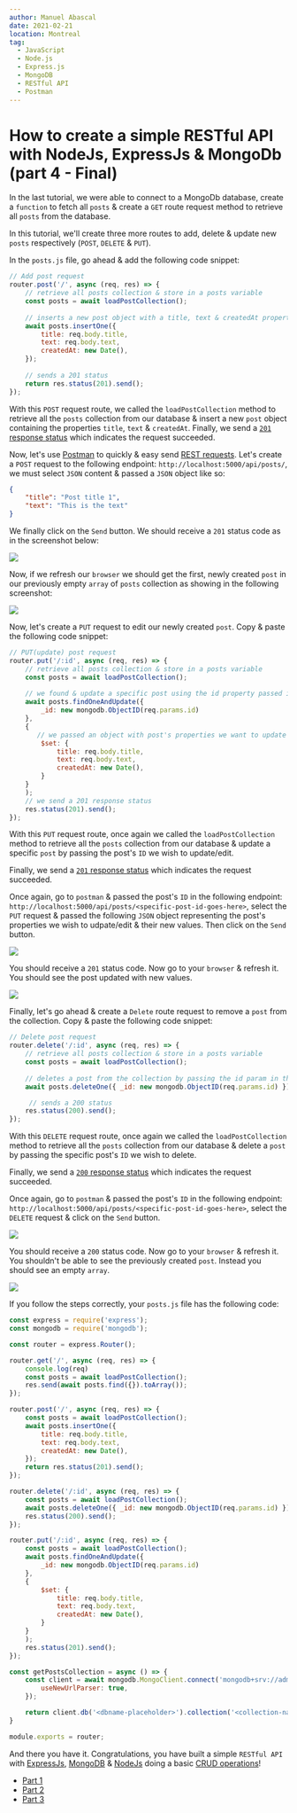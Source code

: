 ```yaml
---
author: Manuel Abascal
date: 2021-02-21
location: Montreal
tag:
  - JavaScript
  - Node.js
  - Express.js
  - MongoDB
  - RESTful API
  - Postman
---
```


# How to create a simple RESTful API with NodeJs, ExpressJs & MongoDb (part 4 - Final)

In the last tutorial, we were able to connect to a MongoDb database, create a `function` to fetch all `posts` & create a `GET` route request method to retrieve all `posts` from the database. 

In this tutorial, we'll create three more routes to add, delete & update new `posts` respectively (`POST`, `DELETE` & `PUT`).

In the `posts.js` file, go ahead & add the following code snippet:

```js
// Add post request
router.post('/', async (req, res) => {
    // retrieve all posts collection & store in a posts variable
    const posts = await loadPostCollection();
    
    // inserts a new post object with a title, text & createdAt property in the dabatabase
    await posts.insertOne({
        title: req.body.title,
        text: req.body.text,
        createdAt: new Date(),
    });
    
    // sends a 201 status
    return res.status(201).send();
});
```

With this `POST` request route, we called the `loadPostCollection` method to retrieve all the `posts` collection from our database & insert a new `post` object containing the properties `title`, `text` & `createdAt`. Finally, we send a [`201` response status](https://developer.mozilla.org/en-US/docs/Web/HTTP/Status/201) which indicates the request succeeded.

Now, let's use [Postman](https://www.postman.com/) to quickly & easy send [REST requests](https://en.wikipedia.org/wiki/Representational_state_transfer). Let's create a `POST` request to the following endpoint: `http://localhost:5000/api/posts/`, we must select `JSON` content & passed a `JSON` object like so:

```json
{
    "title": "Post title 1",
    "text": "This is the text"
}
```

We finally click on the `Send` button. We should receive a `201` status code as in the screenshot below:

<img src="./../public/how-to-create-a-restful-api/postman-post-request.png" width="auto" height="auto">

Now, if we refresh our `browser` we should get the first, newly created `post` in our previously empty `array` of `posts` collection as showing in the following screenshot:

<img src="./../public/how-to-create-a-restful-api/postman-post-request-result.png" width="auto" height="auto">

Now, let's create a `PUT` request to edit our newly created `post`. Copy & paste the following code snippet:

```js
// PUT(update) post request
router.put('/:id', async (req, res) => {
    // retrieve all posts collection & store in a posts variable
    const posts = await loadPostCollection();
    
    // we found & update a specific post using the id property passed in the endpoint with :id
    await posts.findOneAndUpdate({ 
        _id: new mongodb.ObjectID(req.params.id)
    },
    {
       // we passed an object with post's properties we want to update
        $set: {
            title: req.body.title,
            text: req.body.text,
            createdAt: new Date(),
        }
    }
    );
    // we send a 201 response status
    res.status(201).send();
});
```

With this `PUT` request route, once again we called the `loadPostCollection` method to retrieve all the `posts` collection from our database & update a specific `post` by passing the post's `ID` we wish to update/edit. 

Finally, we send a [`201` response status](https://developer.mozilla.org/en-US/docs/Web/HTTP/Status/201) which indicates the request succeeded.

Once again, go to `postman` & passed the post's `ID` in the following endpoint: `http://localhost:5000/api/posts/<specific-post-id-goes-here>`, select the `PUT` request & passed the following `JSON` object representing the post's properties we wish to udpate/edit & their new values. Then click on the `Send` button.

<img src="./../public/how-to-create-a-restful-api/postman-put-request.png" width="auto" height="auto">
 
 You should receive a `201` status code. Now go to your `browser` & refresh it. You should see the post updated with new values.

<img src="./../public/how-to-create-a-restful-api/postman-put-request-result.png" width="auto" height="auto">

Finally, let's go ahead & create a `Delete` route request to remove a `post` from the collection. Copy & paste the following code snippet:

```js
// Delete post request
router.delete('/:id', async (req, res) => {
    // retrieve all posts collection & store in a posts variable
    const posts = await loadPostCollection();
    
    // deletes a post from the collection by passing the id param in the endpoint with :id
    await posts.deleteOne({ _id: new mongodb.ObjectID(req.params.id) });

     // sends a 200 status
    res.status(200).send();
});
```

With this `DELETE` request route, once again we called the `loadPostCollection` method to retrieve all the `posts` collection from our database & delete a `post` by passing the specific post's `ID` we wish to delete. 

Finally, we send a [`200` response status](https://developer.mozilla.org/en-US/docs/Web/HTTP/Status/200) which indicates the request succeeded.

Once again, go to `postman` & passed the post's `ID` in the following endpoint: `http://localhost:5000/api/posts/<specific-post-id-goes-here>`, select the `DELETE` request & click on the `Send` button.

<img src="./../public/how-to-create-a-restful-api/postman-delete-request.png" width="auto" height="auto">

You should receive a `200` status code. Now go to your `browser` & refresh it. You shouldn't be able to see the previously created `post`. Instead you should see an empty `array`.

<img src="./../public/how-to-create-a-restful-api/empty-posts-collection.png" width="auto" height="auto">

If you follow the steps correctly, your `posts.js` file has the following code:

```js
const express = require('express');
const mongodb = require('mongodb');

const router = express.Router();

router.get('/', async (req, res) => {
    console.log(req)
    const posts = await loadPostCollection();
    res.send(await posts.find({}).toArray());
});

router.post('/', async (req, res) => {
    const posts = await loadPostCollection();
    await posts.insertOne({
        title: req.body.title,
        text: req.body.text,
        createdAt: new Date(),
    });
    return res.status(201).send();
});

router.delete('/:id', async (req, res) => {
    const posts = await loadPostCollection();
    await posts.deleteOne({ _id: new mongodb.ObjectID(req.params.id) });
    res.status(200).send();
});

router.put('/:id', async (req, res) => {
    const posts = await loadPostCollection();
    await posts.findOneAndUpdate({ 
        _id: new mongodb.ObjectID(req.params.id)
    },
    {
        $set: {
            title: req.body.title,
            text: req.body.text,
            createdAt: new Date(),
        }
    }
    );
    res.status(201).send();
});

const getPostsCollection = async () => {
    const client = await mongodb.MongoClient.connect('mongodb+srv://admin:<password-placehoder>@posts.m9k3h.mongodb.net/<dbname-placeholder>?retryWrites=true&w=majority', {
        useNewUrlParser: true,
    });

    return client.db('<dbname-placeholder>').collection('<collection-name-placeholder>');
}

module.exports = router;
```

And there you have it. Congratulations, you have built a simple `RESTful API` with [ExpressJs](https://expressjs.com/), [MongoDB](https://www.mongodb.com/) & [NodeJs](https://www.mongodb.com/) doing a basic [CRUD operations](https://developer.mozilla.org/en-US/docs/Glossary/CRUD)!

- [Part 1](https://manuel-abascal.web.app/2021/01/31/how-to-create-a-restful-api-with-nodejs-expressjs-mongodb/)
- [Part 2](https://manuel-abascal.web.app/2021/02/07/how-to-create-a-restful-api-with-nodejs-expressjs-mongodb-2/)
- [Part 3](https://manuel-abascal.web.app/2021/02/14/how-to-create-a-restful-api-with-nodejs-expressjs-mongodb-3/)